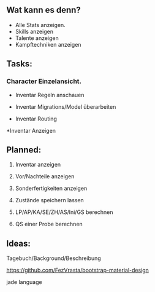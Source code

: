 ## Wat kann es denn?

* Alle Stats anzeigen.
* Skills anzeigen
* Talente anzeigen
* Kampftechniken anzeigen

## Tasks:
### Character Einzelansicht.

* Inventar Regeln anschauen

* Inventar Migrations/Model überarbeiten

* Inventar Routing 

*Inventar Anzeigen

## Planned:

1. Inventar anzeigen

1. Vor/Nachteile anzeigen
 
1. Sonderfertigkeiten anzeigen

1. Zustände speichern lassen

1. LP/AP/KA/SE/ZH/AS/Ini/GS berechnen

1. QS einer Probe berechnen

## Ideas: 
Tagebuch/Background/Beschreibung

https://github.com/FezVrasta/bootstrap-material-design

jade language
